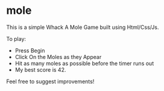 mole
====


This is a simple Whack A Mole Game built using Html/Css/Js. 

To play:

- Press Begin
- Click On the Moles as they Appear
- Hit as many moles as possible before the timer runs out
- My best score is 42.

Feel free to suggest improvements!


